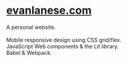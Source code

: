 # [evanlanese.com](https://evanlanese.com/)

A personal website.<br/>
<br/>
Mobile responsive design using CSS grid/flex.<br/>
JavaScript Web components & the Lit library.<br/>
Babel & Webpack.<br/>
